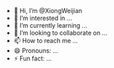- 👋 Hi, I’m @XiongWeijian
- 👀 I’m interested in ...
- 🌱 I’m currently learning ...
- 💞️ I’m looking to collaborate on ...
- 📫 How to reach me ...
- 😄 Pronouns: ...
- ⚡ Fun fact: ...

<!---
XiongWeijian/XiongWeijian is a ✨ special ✨ repository because its `README.md` (this file) appears on your GitHub profile.
You can click the Preview link to take a look at your changes.
--->
